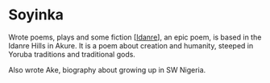 # Soyinka

Wrote poems, plays and some fiction
[[Idanre]], an epic poem, is based in the Idanre Hills in Akure.
It is a poem about creation and humanity, steeped in Yoruba traditions and traditional gods.

Also wrote Ake, biography about growing up in SW Nigeria.

[//begin]: # "Autogenerated link references for markdown compatibility"
[Idanre]: idanre "Idanre"
[//end]: # "Autogenerated link references"